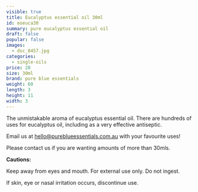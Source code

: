 ```yaml
---
visible: true
title: Eucalyptus essential oil 30ml
id: eoeuca30
summary: pure eucalyptus essential oil
draft: false
popular: false
images:
  - dsc_0457.jpg
categories:
  - single-oils
price: 28
size: 30ml
brand: pure blue essentials
weight: 60
length: 3
height: 11
width: 3
---
```

The unmistakable aroma of eucalyptus essential oil.   There are hundreds of uses for eucalyptus oil, including as a very effective antiseptic.

Email us at hello@pureblueessentials.com.au with your favourite uses!

Please contact us if you are wanting amounts of more than 30mls.

**Cautions:**

Keep away from eyes and mouth. For external use only. Do not ingest.

If skin, eye or nasal irritation occurs, discontinue use.